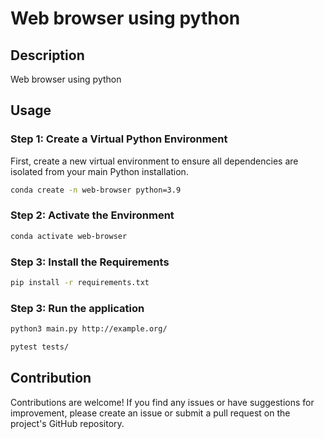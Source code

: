 # Web browser using python 

## Description

Web browser using python


## Usage

### Step 1: Create a Virtual Python Environment

First, create a new virtual environment to ensure all dependencies are isolated from your main Python installation.

```bash
conda create -n web-browser python=3.9
```

### Step 2: Activate the Environment

```bash
conda activate web-browser
```

### Step 3: Install the Requirements

```bash
pip install -r requirements.txt
```

### Step 3: Run the application

```bash
python3 main.py http://example.org/
```

```bash
pytest tests/
```

## Contribution
Contributions are welcome! If you find any issues or have suggestions for improvement, please create an issue or submit a pull request on the project's GitHub repository.
